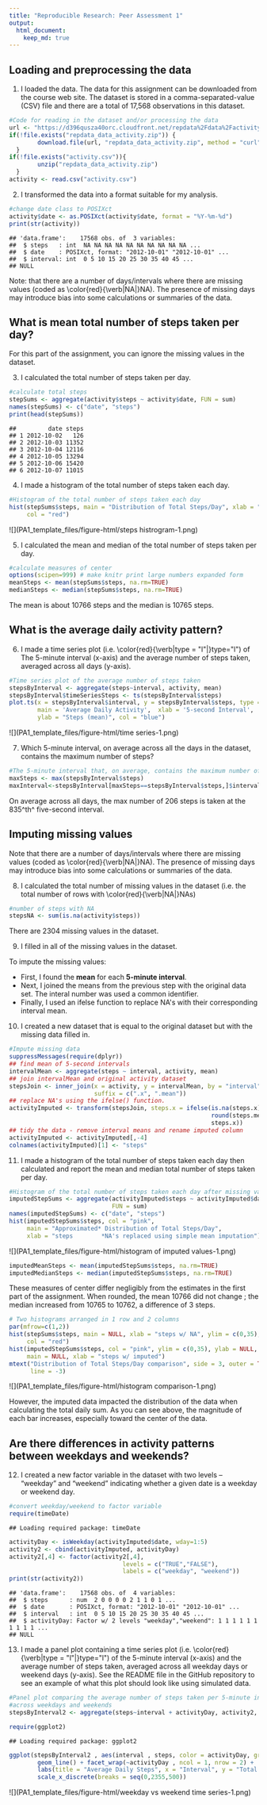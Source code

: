 ```yaml
---
title: "Reproducible Research: Peer Assessment 1"
output: 
  html_document:
    keep_md: true
---
```


## Loading and preprocessing the data

1. I loaded the data. The data for this assignment can be downloaded from the 
course web site. The dataset is stored in a comma-separated-value (CSV) file and 
there are a total of 17,568 observations in this dataset.


```r
#Code for reading in the dataset and/or processing the data
url <- "https://d396qusza40orc.cloudfront.net/repdata%2Fdata%2Factivity.zip"
if(!file.exists("repdata_data_activity.zip")) {
        download.file(url, "repdata_data_activity.zip", method = "curl")
  }
if(!file.exists("activity.csv")){
        unzip("repdata_data_activity.zip")
  }
activity <- read.csv("activity.csv")
```

2. I transformed the data into a format suitable for my analysis.


```r
#change date class to POSIXct
activity$date <- as.POSIXct(activity$date, format = "%Y-%m-%d")
print(str(activity))
```

```
## 'data.frame':	17568 obs. of  3 variables:
##  $ steps   : int  NA NA NA NA NA NA NA NA NA NA ...
##  $ date    : POSIXct, format: "2012-10-01" "2012-10-01" ...
##  $ interval: int  0 5 10 15 20 25 30 35 40 45 ...
## NULL
```

Note: that there are a number of days/intervals where there are missing values 
(coded as \color{red}{\verb|NA|}NA). The presence of missing days may introduce 
bias into some calculations or summaries of the data.


## What is mean total number of steps taken per day?

For this part of the assignment, you can ignore the missing values in the 
dataset.

3. I calculated the total number of steps taken per day.


```r
#calculate total steps
stepSums <- aggregate(activity$steps ~ activity$date, FUN = sum)
names(stepSums) <- c("date", "steps")
print(head(stepSums))
```

```
##         date steps
## 1 2012-10-02   126
## 2 2012-10-03 11352
## 3 2012-10-04 12116
## 4 2012-10-05 13294
## 5 2012-10-06 15420
## 6 2012-10-07 11015
```

4. I made a histogram of the total number of steps taken each day.


```r
#Histogram of the total number of steps taken each day
hist(stepSums$steps, main = "Distribution of Total Steps/Day", xlab = "Steps",
     col = "red")
```

![](PA1_template_files/figure-html/steps histrogram-1.png)<!-- -->

5. I calculated the mean and median of the total number of steps taken per day.


```r
#calculate measures of center
options(scipen=999) # make knitr print large numbers expanded form
meanSteps <- mean(stepSums$steps, na.rm=TRUE)
medianSteps <- median(stepSums$steps, na.rm=TRUE)
```

The mean is about 10766 steps and the median is
10765 steps.


## What is the average daily activity pattern?

6. I made a time series plot (i.e. \color{red}{\verb|type = "l"|}type="l") of
The 5-minute interval (x-axis) and the average number of steps taken, averaged
across all days (y-axis).


```r
#Time series plot of the average number of steps taken
stepsByInterval <- aggregate(steps~interval, activity, mean)
stepsByInterval$timeSeriesSteps <- ts(stepsByInterval$steps)
plot.ts(x = stepsByInterval$interval, y = stepsByInterval$steps, type = "l",
        main = 'Average Daily Activity',  xlab = '5-second Interval', 
        ylab = "Steps (mean)", col = "blue")
```

![](PA1_template_files/figure-html/time series-1.png)<!-- -->

7. Which 5-minute interval, on average across all the days in the dataset,
contains the maximum number of steps?


```r
#The 5-minute interval that, on average, contains the maximum number of steps
maxSteps <- max(stepsByInterval$steps)
maxInterval<-stepsByInterval[maxSteps==stepsByInterval$steps,]$interval
```

On average across all days, the max number of 206 steps is taken at the
835^th^ five-second interval.


## Imputing missing values
Note that there are a number of days/intervals where there are missing values 
(coded as \color{red}{\verb|NA|}NA). The presence of missing days may introduce 
bias into some calculations or summaries of the data.

8. I calculated the total number of missing values in the dataset (i.e. the
total number of rows with \color{red}{\verb|NA|}NAs)

```r
#number of steps with NA
stepsNA <- sum(is.na(activity$steps)) 
```
There are 2304 missing values in the dataset.

9. I filled in all of the missing values in the dataset.

To impute the missing values:

* First, I found the **mean** for each **5-minute interval**.
* Next, I joined the means from the previous step with the original data set. 
The interal number was used a common identifier.
* Finally, I used an ifelse function to replace NA's with their corresponding 
interval mean.

10. I created a new dataset that is equal to the original dataset but with the 
missing data filled in.


```r
#Impute missing data
suppressMessages(require(dplyr))
## find mean of 5-second intervals
intervalMean <- aggregate(steps ~ interval, activity, mean)
## join intervalMean and original activity dataset
stepsJoin <- inner_join(x = activity, y = intervalMean, by = "interval",
                        suffix = c(".x", ".mean"))
## replace NA's using the ifelse() function.
activityImputed <- transform(stepsJoin, steps.x = ifelse(is.na(steps.x), 
                                                         round(steps.mean, 0), 
                                                         steps.x))
## tidy the data - remove interval means and rename imputed column
activityImputed <- activityImputed[,-4]
colnames(activityImputed)[1] <- "steps"
```

11. I made a histogram of the total number of steps taken each day then 
calculated and report the mean and median total number of steps taken per day.


```r
#Histogram of the total number of steps taken each day after missing values are imputed
imputedStepSums <- aggregate(activityImputed$steps ~ activityImputed$date, 
                             FUN = sum)
names(imputedStepSums) <- c("date", "steps")
hist(imputedStepSums$steps, col = "pink",
     main = "Approximated* Distribution of Total Steps/Day",
     xlab = "steps        *NA's replaced using simple mean imputation")
```

![](PA1_template_files/figure-html/histogram of imputed values-1.png)<!-- -->

```r
imputedMeanSteps <- mean(imputedStepSums$steps, na.rm=TRUE)
imputedMedianSteps <- median(imputedStepSums$steps, na.rm=TRUE)
```

These measures of center differ negligibly from the estimates in the first
part of the assignment. When rounded, the mean 10766 did not 
change ; the median increased from 10765 to 10762, a 
difference of 3 steps.


```r
# Two histograms arranged in 1 row and 2 columns
par(mfrow=c(1,2))
hist(stepSums$steps, main = NULL, xlab = "steps w/ NA", ylim = c(0,35), 
     col = "red")
hist(imputedStepSums$steps, col = "pink", ylim = c(0,35), ylab = NULL,
     main = NULL, xlab = "steps w/ imputed")
mtext("Distribution of Total Steps/Day comparison", side = 3, outer = TRUE,
      line = -3)
```

![](PA1_template_files/figure-html/histogram comparison-1.png)<!-- -->

However, the imputed data impacted the distribution of the data when calculating
the total daily sum. As you can see above, the magnitude of each bar increases,
especially toward the center of the data.


## Are there differences in activity patterns between weekdays and weekends?

12. I created a new factor variable in the dataset with two levels – “weekday”
and “weekend” indicating whether a given date is a weekday or weekend day.


```r
#convert weekday/weekend to factor variable
require(timeDate)
```

```
## Loading required package: timeDate
```

```r
activityDay <- isWeekday(activityImputed$date, wday=1:5)
activity2 <- cbind(activityImputed, activityDay)
activity2[,4] <- factor(activity2[,4],
                                levels = c("TRUE","FALSE"), 
                                labels = c("weekday", "weekend"))
print(str(activity2))
```

```
## 'data.frame':	17568 obs. of  4 variables:
##  $ steps      : num  2 0 0 0 0 2 1 1 0 1 ...
##  $ date       : POSIXct, format: "2012-10-01" "2012-10-01" ...
##  $ interval   : int  0 5 10 15 20 25 30 35 40 45 ...
##  $ activityDay: Factor w/ 2 levels "weekday","weekend": 1 1 1 1 1 1 1 1 1 1 ...
## NULL
```

13. I made a panel plot containing a time series plot 
(i.e. \color{red}{\verb|type = "l"|}type="l") of the 5-minute interval (x-axis) 
and the average number of steps taken, averaged across all weekday days or 
weekend days (y-axis). See the README file in the GitHub repository to see an 
example of what this plot should look like using simulated data.


```r
#Panel plot comparing the average number of steps taken per 5-minute interval 
#across weekdays and weekends
stepsByInterval2 <- aggregate(steps~interval + activityDay, activity2, mean)

require(ggplot2)
```

```
## Loading required package: ggplot2
```

```r
ggplot(stepsByInterval2 , aes(interval , steps, color = activityDay, group = 1)) +
        geom_line() + facet_wrap(~activityDay , ncol = 1, nrow = 2) +
        labs(title = "Average Daily Steps", x = "Interval", y = "Total Steps/Day") +
        scale_x_discrete(breaks = seq(0,2355,500)) 
```

![](PA1_template_files/figure-html/weekday vs weekend time series-1.png)<!-- -->
